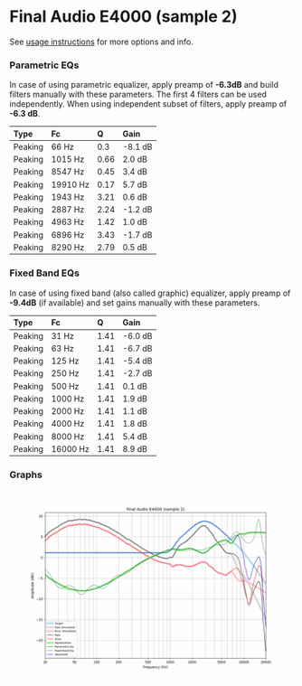 # Final Audio E4000 (sample 2)
See [usage instructions](https://github.com/jaakkopasanen/AutoEq#usage) for more options and info.

### Parametric EQs
In case of using parametric equalizer, apply preamp of **-6.3dB** and build filters manually
with these parameters. The first 4 filters can be used independently.
When using independent subset of filters, apply preamp of **-6.3 dB**.

| Type    | Fc       |    Q | Gain    |
|:--------|:---------|:-----|:--------|
| Peaking | 66 Hz    | 0.3  | -8.1 dB |
| Peaking | 1015 Hz  | 0.66 | 2.0 dB  |
| Peaking | 8547 Hz  | 0.45 | 3.4 dB  |
| Peaking | 19910 Hz | 0.17 | 5.7 dB  |
| Peaking | 1943 Hz  | 3.21 | 0.6 dB  |
| Peaking | 2887 Hz  | 2.24 | -1.2 dB |
| Peaking | 4963 Hz  | 1.42 | 1.0 dB  |
| Peaking | 6896 Hz  | 3.43 | -1.7 dB |
| Peaking | 8290 Hz  | 2.79 | 0.5 dB  |

### Fixed Band EQs
In case of using fixed band (also called graphic) equalizer, apply preamp of **-9.4dB**
(if available) and set gains manually with these parameters.

| Type    | Fc       |    Q | Gain    |
|:--------|:---------|:-----|:--------|
| Peaking | 31 Hz    | 1.41 | -6.0 dB |
| Peaking | 63 Hz    | 1.41 | -6.7 dB |
| Peaking | 125 Hz   | 1.41 | -5.4 dB |
| Peaking | 250 Hz   | 1.41 | -2.7 dB |
| Peaking | 500 Hz   | 1.41 | 0.1 dB  |
| Peaking | 1000 Hz  | 1.41 | 1.9 dB  |
| Peaking | 2000 Hz  | 1.41 | 1.1 dB  |
| Peaking | 4000 Hz  | 1.41 | 1.8 dB  |
| Peaking | 8000 Hz  | 1.41 | 5.4 dB  |
| Peaking | 16000 Hz | 1.41 | 8.9 dB  |

### Graphs
![](./Final%20Audio%20E4000%20(sample%202).png)